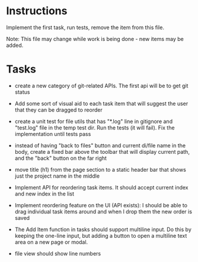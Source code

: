 # Instructions

Implement the first task, run tests, remove the item from this file.

Note: This file may change while work is being done - new items may be added.

# Tasks

- create a new category of git-related APIs. The first api will be to get git status

- Add some sort of visual aid to each task item that will suggest the user that they can be dragged to reorder

- create a unit test for file utils that has "\*.log" line in gitignore and "test.log" file in the temp test dir. Run the tests (it will fail). Fix the implementation until tests pass

- instead of having "back to files" button and current di/file name in the body, create a fixed bar above the toolbar that will display current path, and the "back" button on the far right

- move title (h1) from the page section to a static header bar that shows just the project name in the middle

- Implement API for reordering task items. It should accept current index and new index in the list

- Implement reordering feature on the UI (API exists): I should be able to drag individual task items around and when I drop them the new order is saved

- The Add Item function in tasks should support multiline input. Do this by keeping the one-line input, but adding a button to open a multiline text area on a new page or modal.

- file view should show line numbers
